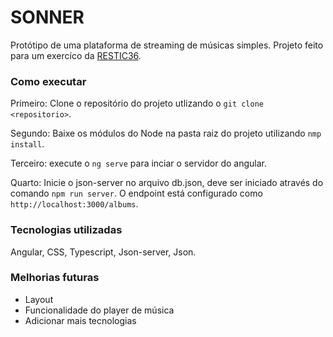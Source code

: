 # SONNER

Protótipo de uma plataforma de streaming de músicas simples. Projeto feito para um exercíco 
da [RESTIC36](https://www.restic36.cepedi.org.br/).

### Como executar

Primeiro: Clone o repositório do projeto utlizando o `git clone <repositorio>`.

Segundo: Baixe os módulos do Node na pasta raiz do projeto utilizando `nmp install`.

Terceiro: execute o `ng serve` para inciar o servidor do angular.

Quarto: Inicie o json-server no arquivo db.json, deve ser iniciado através do comando `npm run server`. O endpoint está configurado como `http://localhost:3000/albums`.

### Tecnologias utilizadas
Angular, CSS, Typescript, Json-server, Json.

### Melhorias futuras
* Layout
* Funcionalidade do player de música
* Adicionar mais tecnologias
